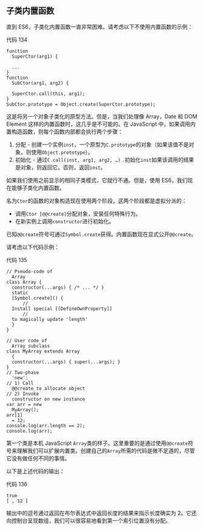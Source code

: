 ## 子类内置函数

直到 ES6，子类化内置函数一直非常困难。请考虑以下不使用内置函数的示例：

代码 134

```
function
  SuperCtor(arg1) {

  ...
}
function
  SubCtor(arg1, arg2) { 

  SuperCtor.call(this, arg1);
}
SubCtor.prototype = Object.create(SuperCtor.prototype);

```

这是将另一个对象子类化的原型方法。但是，当我们处理像 Array，Date 和 DOM Element 这样的内置函数时，这几乎是不可能的。在 JavaScript 中，如果调用内置构造函数，则每个函数内部都会执行两个步骤：

1.  分配 - 创建一个实例`inst`，一个原型为`C.prototype`的对象（如果该值不是对象，则使用`Object.prototype`）。
2.  初始化 - 通过`C.call(inst, arg1, arg2, …)` `.`初始化`inst`如果该调用的结果是对象，则返回它。否则，返回`inst`。

如果我们使用之前显示的相同子类模式，它就行不通。但是，使用 ES6，我们现在能够子类化内置函数。

名为`Ctor`的函数的对象构造现在使用两个阶段，这两个阶段都是虚拟分派的：

*   调用`Ctor [@@create]`分配对象，安装任何特殊行为。
*   在新实例上调用`constructor`进行初始化。

已知`@@create`符号可通过`Symbol.create`获得。内置函数现在显式公开`@@create`。

请考虑以下代码示例：

代码 135

```
// Pseudo-code of
  Array
class Array {
  constructor(...args) { /* ... */ }
  static
  [Symbol.create]() {
      //
  Install special [[DefineOwnProperty]]
      //
  to magically update 'length'
  }
}

// User code of
  Array subclass
class MyArray extends Array
  {
  constructor(...args) { super(...args); }
}
// Two-phase
  'new':
// 1) Call
  @@create to allocate object
// 2) Invoke
  constructor on new instance
var arr = new
  MyArray();
arr[1]
  = 12;
console.log(arr.length == 2);
console.log(arr);

```

第一个类是本机 JavaScript `Array`类的样子。这里重要的是通过使用`@@create`符号来理解我们可以扩展内置类。创建自己的`Array`所需的代码是微不足道的，尽管它没有做任何不同的事情。

以下是上述代码的输出：

代码 136

```
true
[ , 12 ]

```

输出中的逗号通过返回在布尔表达式中返回长度的结果来指示长度确实为 2。它还向控制台呈现数组，我们可以很容易地看到第一个索引位置没有分配。